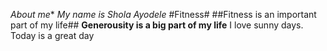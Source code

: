 *About me**
*My name is Shola Ayodele*
#Fitness#
##Fitness is an important part of my life##
**Generousity is a big part of my life**
I love sunny days.
Today is a great day

